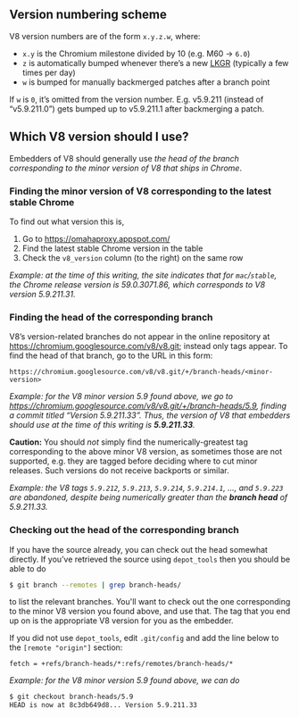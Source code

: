 ## Version numbering scheme

V8 version numbers are of the form `x.y.z.w`, where:

- `x.y` is the Chromium milestone divided by 10 (e.g. M60 → `6.0`)
- `z` is automatically bumped whenever there’s a new [LKGR](https://www.chromium.org/glossary#TOC-Acronyms) (typically a few times per day)
- `w` is bumped for manually backmerged patches after a branch point

If `w` is `0`, it’s omitted from the version number. E.g. v5.9.211 (instead of “v5.9.211.0”) gets bumped up to v5.9.211.1 after backmerging a patch.

## Which V8 version should I use?

Embedders of V8 should generally use *the head of the branch corresponding to the minor version of V8 that ships in Chrome*.

### Finding the minor version of V8 corresponding to the latest stable Chrome

To find out what version this is,

1. Go to <https://omahaproxy.appspot.com/>
2. Find the latest stable Chrome version in the table
3. Check the `v8_version` column (to the right) on the same row

_Example: at the time of this writing, the site indicates that for `mac`/`stable`, the Chrome release version is 59.0.3071.86, which corresponds to V8 version 5.9.211.31._

### Finding the head of the corresponding branch

V8’s version-related branches do not appear in the online repository at <https://chromium.googlesource.com/v8/v8.git>; instead only tags appear. To find the head of that branch, go to the URL in this form:

```
https://chromium.googlesource.com/v8/v8.git/+/branch-heads/<minor-version>
```

_Example: for the V8 minor version 5.9 found above, we go to <https://chromium.googlesource.com/v8/v8.git/+/branch-heads/5.9>, finding a commit titled “Version 5.9.211.33”. Thus, the version of V8 that embedders should use at the time of this writing is **5.9.211.33**._

**Caution:** You should *not* simply find the numerically-greatest tag corresponding to the above minor V8 version, as sometimes those are not supported, e.g. they are tagged before deciding where to cut minor releases. Such versions do not receive backports or similar.

_Example: the V8 tags `5.9.212`, `5.9.213`, `5.9.214`, `5.9.214.1`, …, and `5.9.223` are abandoned, despite being numerically greater than the **branch head** of 5.9.211.33._

### Checking out the head of the corresponding branch

If you have the source already, you can check out the head somewhat directly. If you’ve retrieved the source using `depot_tools` then you should be able to do

```sh
$ git branch --remotes | grep branch-heads/
```

to list the relevant branches. You'll want to check out the one corresponding to the minor V8 version you found above, and use that. The tag that you end up on is the appropriate V8 version for you as the embedder.

If you did not use `depot_tools`, edit `.git/config` and add the line below to the `[remote "origin"]` section:

```
fetch = +refs/branch-heads/*:refs/remotes/branch-heads/*
```

_Example: for the V8 minor version 5.9 found above, we can do_

```sh
$ git checkout branch-heads/5.9
HEAD is now at 8c3db649d8... Version 5.9.211.33
```
